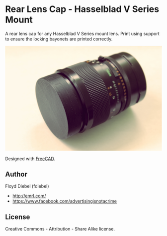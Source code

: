 Rear Lens Cap - Hasselblad V Series Mount
=============

A rear lens cap for any Hasselblad V Series mount lens. Print using support to ensure the locking bayonets are printed correctly.

![Image](https://github.com/fdiebel/hasselblad-500v-series-lens-cap/blob/master/img/01.jpg)

Designed with [FreeCAD](http://www.freecadweb.org/).

Author
--------
Floyd Diebel (fdiebel)
* <http://emrl.com/>
* <https://www.facebook.com/advertisingisnotacrime> 

License
--------
Creative Commons - Attribution - Share Alike license.  
